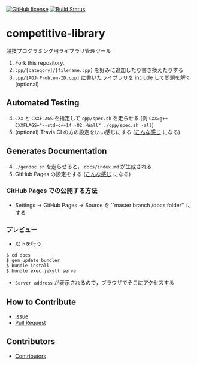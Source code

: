 [![GitHub license](https://img.shields.io/github/license/asi1024/competitive-library.svg)](https://github.com/asi1024/competitive-library/blob/master/LICENSE)
[![Build Status](https://travis-ci.org/asi1024/competitive-library.svg?branch=master)](https://travis-ci.org/asi1024/competitive-library)

# competitive-library

競技プログラミング用ライブラリ管理ツール

1. Fork this repository.
2. `cpp/[category]/[filename.cpp]` を好みに追加したり書き換えたりする
3. `cpp/[AOJ-Problem-ID.cpp]` に書いたライブラリを include して問題を解く (optional)

## Automated Testing
4. `CXX` と `CXXFLAGS` を指定して `cpp/spec.sh` を走らせる (例:`CXX=g++ CXXFLAGS="--std=c++14 -O2 -Wall" ./cpp/spec.sh -all`)
5. (optional) Travis CI の方の設定をいい感じにする ([こんな感じ](https://travis-ci.org/asi1024/competitive-library/jobs/219386700#L307) になる)

## Generates Documentation
4. `./gendoc.sh` を走らせると， `docs/index.md` が生成される
5. GitHub Pages の設定をする ([こんな感じ](https://asi1024.github.io/competitive-library/) になる)

### GitHub Pages での公開する方法
- Settings -> GitHub Pages -> Source を ``master branch /docs folder'' にする

### プレビュー
- 以下を行う
```
$ cd docs
$ gem update bundler
$ bundle install
$ bundle exec jekyll serve
```
- `Server address` が表示されるので，ブラウザでそこにアクセスする

## How to Contribute
- [Issue](https://github.com/asi1024/competitive-library/issues/new)
- [Pull Request](https://github.com/asi1024/competitive-library/pull/new/master)

## Contributors
- [Contributors](https://github.com/asi1024/competitive-library/graphs/contributors)
